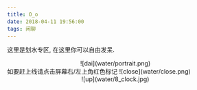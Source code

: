 ```yaml
---
title: O_o  
date: 2018-04-11 19:56:00
tags: 闲聊
---
```

这里是划水专区, 在这里你可以自由发呆.  
<div align=center>
![dai](water/portrait.png)  
</div>
<div align=left>
<!--more-->
如要赶上线请点击屏幕右/左上角红色标记 ![close](water/close.png)  
</div>
<div align=center>
![up](water/8_clock.jpg)  
</div>

